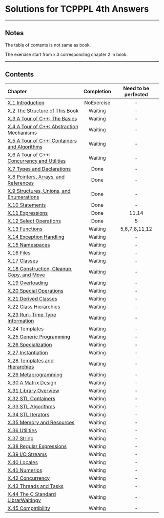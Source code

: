 # Solutions for TCPPPL 4th Answers

---

## Notes

The table of contents is not same as book.

The exercise start from x.3 corresponding chapter 2 in book.



---

## Contents

|Chapter|Completion|Need to be perfected|
|:---|:---:|:---:|
|[X.1 Introduction]()|NoExercise|-|
|[X.2 The Structure of This Book]()|Waiting|-|
|[X.3 A Tour of C++: The Basics]()|Waiting|-|
|[X.4 A Tour of C++: Abstraction Mechanisms]()|Waiting|-|
|[X.5 A Tour of C++: Containers and Algorithms]()|Waiting|-|
|[X.6 A Tour of C++: Concurrency and Utilities]()|Waiting|-|
|[X.7 Types and Declarations](X.7/README.md)|Done|-|
|[X.8 Pointers, Arrays, and References](X.8/README.md)|Done|-|
|[X.9 Structures, Unions, and Enumerations](X.9/README.md)|Done|-|
|[X.10 Statements](X.10/README.md)|Done|-|
|[X.11 Expressions](X.11/README.md)|Done|11,14|
|[X.12 Select Operations](X.12/README.md)|Done|5|
|[X.13 Functions]()|Waiting|5,6,7,8,11,12|
|[X.14 Exception Handling]()|Waiting|-|
|[X.15 Namespaces]()|Waiting|-|
|[X.16 Files]()|Waiting|-|
|[X.17 Classes]()|Waiting|-|
|[X.18 Construction, Cleanup, Copy, and Move]()|Waiting|-|
|[X.19 Overloading]()|Waiting|-|
|[X.20 Special Operations]()|Waiting|-|
|[X.21 Derived Classes]()|Waiting|-|
|[X.22 Class Hierarchies]()|Waiting|-|
|[X.23 Run-Time Type Information]()|Waiting|-|
|[X.24 Templates]()|Waiting|-|
|[X.25 Generic Programming]()|Waiting|-|
|[X.26 Specialization]()|Waiting|-|
|[X.27 Instantiation]()|Waiting|-|
|[X.28 Templates and Hierarchies]()|Waiting|-|
|[X.29 Metaprogramming]()|Waiting|-|
|[X.30 A Matrix Design]()|Waiting|-|
|[X.31 Library Overview]()|Waiting|-|
|[X.32 STL Containers]()|Waiting|-|
|[X.33 STL Algorithms]()|Waiting|-|
|[X.34 STL Iterators]()|Waiting|-|
|[X.35 Memory and Resources]()|Waiting|-|
|[X.36 Utilities]()|Waiting|-|
|[X.37 String]()|Waiting|-|
|[X.38 Regular Expressions]()|Waiting|-|
|[X.39 I/O Streams]()|Waiting|-|
|[X.40 Locales]()|Waiting|-|
|[X.41 Numerics]()|Waiting|-|
|[X.42 Concurrency]()|Waiting|-|
|[X.43 Threads and Tasks]()|Waiting|-|
|[X.44 The C Standard LibrarWaitingy]()|Waiting|-|
|[X.45 Compatibility]()|Waiting|-|
